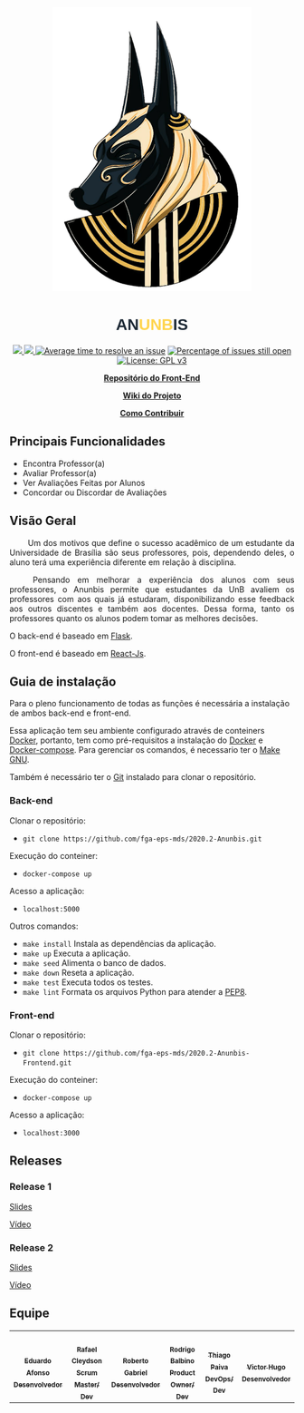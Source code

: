 
<div align="center">
    <img src="https://github.com/fga-eps-mds/2020.2-Anunbis/blob/develop/docs/images/logo.png" height="500px" width="350px"></img>
</div>

<h1>
    <div align="center">
        <b style="font-family: Arial;">
            <span style="color:#1D2935">AN</span><span style="color:#FFD54F">UNB</span><span style="color:#1D2935">IS</span>
        </b>
    </div>
</h1>

<p align="center">
    <a href="https://codeclimate.com/github/fga-eps-mds/2020.2-Anunbis/maintainability">
        <img src="https://api.codeclimate.com/v1/badges/a7c9be364b00a8f5c84b/maintainability" />
    </a>
    <a href="https://codecov.io/gh/fga-eps-mds/2020.2-Anunbis">
        <img src="https://codecov.io/gh/fga-eps-mds/2020.2-Anunbis/branch/develop/graph/badge.svg?token=FSRH8CLJ6G"/>
    </a>
    <a href="http://isitmaintained.com/project/fga-eps-mds/2020.2-Anunbis">
        <img alt="Average time to resolve an issue" src="http://isitmaintained.com/badge/resolution/fga-eps-mds/2020.2-Anunbis.svg"></a>
    <a href="http://isitmaintained.com/project/fga-eps-mds/2020.2-Anunbis">
        <img alt="Percentage of issues still open" src="http://isitmaintained.com/badge/open/fga-eps-mds/2020.2-Anunbis.svg"></a>
    <a href="https://www.gnu.org/licenses/gpl-3.0">
        <img alt="License: GPL v3" src="https://img.shields.io/badge/License-GPLv3-blue.svg"></a>
</p>

<p align="center">
    <a href="https://github.com/fga-eps-mds/2020.2-Anunbis-Frontend"><strong>Repositório do Front-End</strong></a>
</p>
<p align="center">
    <a href="https://fga-eps-mds.github.io/2020.2-Anunbis/"><strong>Wiki do Projeto</strong></a>
</p>
<p align="center">
    <a href="https://fga-eps-mds.github.io/2020.2-Anunbis/como_contribuir/"><strong>Como Contribuir</strong></a>
</p>
    
## Principais Funcionalidades

* Encontra Professor(a)
* Avaliar Professor(a)
* Ver Avaliações Feitas por Alunos
* Concordar ou Discordar de Avaliações
    
## Visão Geral

<p align="justify"> &emsp;&emsp; Um dos motivos que define o sucesso acadêmico de um estudante da Universidade de Brasília são seus professores, pois, dependendo deles, o aluno terá uma experiência diferente em relação à disciplina. </p>

<p align = "justify"> &emsp;&emsp; Pensando em melhorar a experiência dos alunos com seus professores, o Anunbis permite que estudantes da UnB avaliem os professores com aos quais já estudaram, disponibilizando esse feedback aos outros discentes e também aos docentes. Dessa forma, tanto os professores quanto os alunos podem tomar as melhores decisões. </p>

O back-end é baseado em [Flask](https://flask.palletsprojects.com/en/1.1.x/).

O front-end é baseado em [React-Js](https://reactjs.org/). 

## Guia de instalação
Para o pleno funcionamento de todas as funções é necessária a instalação de ambos back-end e front-end.

Essa aplicação tem seu ambiente configurado através de conteiners [Docker](https://www.docker.com), portanto, tem como pré-requisitos a instalação do [Docker](https://www.docker.com/get-started) e [Docker-compose](https://docs.docker.com/compose/install/). Para gerenciar os comandos, é necessario ter o [Make GNU](https://www.gnu.org/software/make/).

Também é necessário ter o [Git](https://git-scm.com) instalado para clonar o repositório.

### Back-end

Clonar o repositório:

* `git clone https://github.com/fga-eps-mds/2020.2-Anunbis.git`

Execução do conteiner:

* `docker-compose up`

Acesso  a aplicação:

* `localhost:5000`

Outros comandos:

* `make install` Instala as dependências da aplicação.
* `make up` Executa a aplicação.
* `make seed` Alimenta o banco de dados.
* `make down` Reseta a aplicação.
* `make test` Executa todos os testes.
* `make lint` Formata os arquivos Python para atender a [PEP8](https://www.python.org/dev/peps/pep-0008/).

### Front-end

Clonar o repositório:

* `git clone https://github.com/fga-eps-mds/2020.2-Anunbis-Frontend.git`

Execução do conteiner:

* `docker-compose up`
    
Acesso a aplicação:

* `localhost:3000`

## Releases

### Release 1

[Slides](https://www.canva.com/design/DAEaGAyzAZw/Gg7EyfuyvqhOsFKevdloYQ/view?utm_content=DAEaGAyzAZw&utm_campaign=designshare&utm_medium=link&utm_source=sharebutton)

[Vídeo](https://www.youtube.com/watch?v=FL6XEwcVBhA)

### Release 2
[Slides](https://www.canva.com/design/DAEe5GeecbQ/pj290HIPGtk0VkJHGQHesA/view?utm_content=DAEe5GeecbQ&utm_campaign=designshare&utm_medium=link&utm_source=sharebutton)

[Vídeo](https://drive.google.com/drive/folders/1ZXRgm4K9r3HePXX2FrBa0lDOPfqwmyI-?usp=sharing)
## Equipe
<table>
    <tr>
     <!-- Eduardo   -->
        <td align="center"><a href="https://github.com/oEduardoAfonso"><img style="border-radius: 50%;" src="https://avatars.githubusercontent.com/u/54921791?s=400&u=12d7cd0e0fdb7e4540dd786c4cc936167d8b7666&v=4" width="100px;" alt=""/><br /><sub><b>Eduardo Afonso</b><br><b>Desenvolvedor</b></sub></a><br /></td>
     <!-- Rafael -->
        <td align="center"><a href="https://github.com/RcleydsonR">
        <img style="border-radius: 50%;" src="https://avatars.githubusercontent.com/u/74625814?s=460&u=c3b77eaa289d931e139e184d494e0151956372a8&v=4"width="100px;" alt=""/>
        <br /><sub><b>Rafael Cleydson</b><br><b>Scrum Master/ Dev</b></sub></a><br /></td>
         <!-- Roberto  -->
        <td align="center"><a href="https://github.com/mangabeiras"><img style="border-radius: 50%;" src="https://avatars.githubusercontent.com/u/54643519?s=400&u=e818422fc51e3e58e20e2bfc28bcdcd96a3acf62&v=4" width="100px;" alt=""/><br /><sub><b>Roberto Gabriel</b><br><b>Desenvolvedor</sub></a><br /></td>
     <!-- Rodrigo     -->
        <td align="center"><a href=https://github.com/Balbinoo><img style="border-radius: 50%;" src="https://avatars.githubusercontent.com/u/54644626?s=400&u=8d36fb668cd69ccd23d5827ae9e1b86a937eefa1&v=4" width="100px;" alt=""/><br /><sub><b>Rodrigo Balbino</b><br><b>Product Owner/ Dev</b></sub></a><br /></td>
    <!-- Thiago  -->
        <td align="center"><a href=https://github.com/thiagohdaqw><img style="border-radius: 50%;" src="https://avatars.githubusercontent.com/u/54081877?s=400&u=c1add0666adbf836efe972df83a854185477c2cc&v=4" width="100px;" alt=""/><br /><sub><b>Thiago Paiva</b><br><b>DevOps/ Dev</sub></a><br/></td>
     <!-- Victor -->
        <td align="center"><a href=https://github.com/victorhugo21><img style="border-radius: 50%;" src="https://avatars.githubusercontent.com/u/54643372?s=400&u=662c17b015a365ca35b5b4ea519c0fd64fd00184&v=4" width="100px;" alt=""/><br /><sub><b>Victor Hugo</b><br><b>Desenvolvedor</sub></a><br/></td>
        </tr>
    </table>
